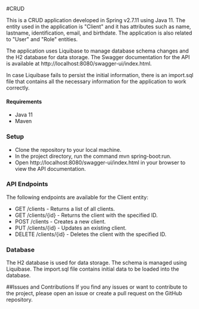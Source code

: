 
#CRUD

This is a CRUD application developed in Spring v2.7.11 using Java 11. The entity used in the application is "Client" and it has attributes such as name, lastname, identification, email, and birthdate. The application is also related to "User" and "Role" entities.

The application uses Liquibase to manage database schema changes and the H2 database for data storage. The Swagger documentation for the API is available at http://localhost:8080/swagger-ui/index.html.

In case Liquibase fails to persist the initial information, there is an import.sql file that contains all the necessary information for the application to work correctly.

#### Requirements
* Java 11
* Maven
### Setup

* Clone the repository to your local machine.
* In the project directory, run the command mvn spring-boot:run.
* Open http://localhost:8080/swagger-ui/index.html in your browser to view the API documentation.
### API Endpoints
The following endpoints are available for the Client entity:

* GET /clients - Returns a list of all clients.
* GET /clients/{id} - Returns the client with the specified ID.
* POST /clients - Creates a new client.
* PUT /clients/{id} - Updates an existing client.
* DELETE /clients/{id} - Deletes the client with the specified ID.
### Database
The H2 database is used for data storage. The schema is managed using Liquibase. The import.sql file contains initial data to be loaded into the database.

##Issues and Contributions
If you find any issues or want to contribute to the project, please open an issue or create a pull request on the GitHub repository.
